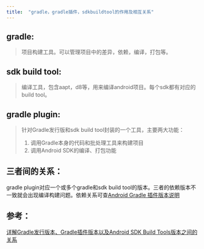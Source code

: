 ```yaml
---
title:  "gradle，gradle插件，sdkbuildtool的作用及相互关系"
---
```

## gradle:
> 项目构建工具。可以管理项目中的差异，依赖，编译，打包等。

## sdk build tool:
> 编译工具，包含aapt，d8等，用来编译android项目。每个sdk都有对应的build tool。

## gradle plugin: 
>针对Gradle发行版和sdk build tool封装的一个工具，主要两大功能：
>1. 调用Gradle本身的代码和批处理工具来构建项目  
>2. 调用Android SDK的编译、打包功能

## 三者间的关系：
gradle plugin对应一个或多个gradle和sdk build tool的版本。三者的依赖版本不一致就会出现编译构建问题。依赖关系可查[Android Gradle 插件版本说明](https://developer.android.com/studio/releases/gradle-plugin?hl=zh-cn)


## 参考：
[详解Gradle发行版本、Gradle插件版本以及Android SDK Build Tools版本之间的关系](http://www.blogdaren.com/post-2418.html)